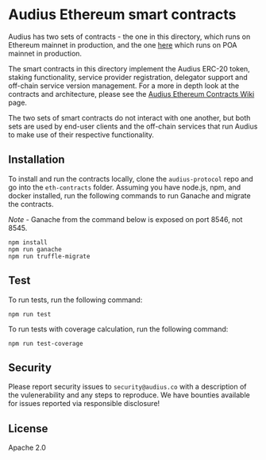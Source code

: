 # Audius Ethereum smart contracts

Audius has two sets of contracts - the one in this directory, which runs on Ethereum mainnet in
production, and the one
[here](https://github.com/AudiusProject/audius-protocol/tree/master/contracts) which runs on POA
mainnet in production.

The smart contracts in this directory implement the Audius ERC-20 token, staking functionality, service
provider registration, delegator support and off-chain service version management. For a
more in depth look at the contracts and architecture, please see the
[Audius Ethereum Contracts Wiki](https://github.com/AudiusProject/audius-protocol/wiki/Ethereum-Contracts-Overview)
page.

The two sets of smart contracts do not interact with one another, but both sets are used by end-user
clients and the off-chain services that run Audius to make use of their respective
functionality.

## Installation

To install and run the contracts locally, clone the `audius-protocol` repo and go into the
`eth-contracts` folder. Assuming you have node.js, npm, and docker installed, run the
following commands to run Ganache and migrate the contracts.

*Note* - Ganache from the command below is exposed on port 8546, not 8545.

```
npm install
npm run ganache
npm run truffle-migrate
```

## Test

To run tests, run the following command:

```
npm run test
```

To run tests with coverage calculation, run the following command:

```
npm run test-coverage
```

## Security

Please report security issues to `security@audius.co` with a description of the
vulenerability and any steps to reproduce. We have bounties available for issues reported
via responsible disclosure!

## License

Apache 2.0
